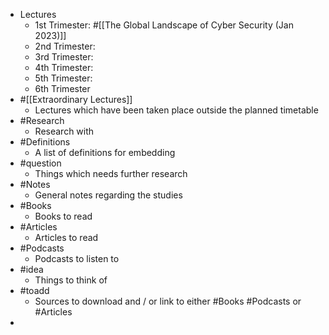 - Lectures
	- 1st Trimester: #[[The Global Landscape of Cyber Security (Jan 2023)]]
	- 2nd Trimester:
	- 3rd Trimester:
	- 4th Trimester:
	- 5th Trimester:
	- 6th Trimester
- #[[Extraordinary Lectures]]
	- Lectures which have been taken place outside the planned timetable
- #Research
	- Research with
- #Definitions
	- A list of definitions for embedding
- #question
	- Things which needs further research
- #Notes
	- General notes regarding the studies
- #Books
	- Books to read
- #Articles
	- Articles to read
- #Podcasts
	- Podcasts to listen to
- #idea
	- Things to think of
- #toadd
	- Sources to download and / or link to either #Books #Podcasts or #Articles
-